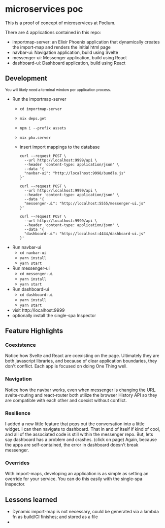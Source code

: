 # microservices poc

This is a proof of concept of microservices at Podium. 

There are 4 applications contained in this repo:

- importmap-server: an Elixir Phoenix application that dynamically creates the import-map and renders the initial html page
- navbar-ui: Navigation application, build using Svelte
- messenger-ui: Messenger application, build using React
- dashboard-ui: Dashboard application, build using React

## Development

<small>You will likely need a terminal window per application process.</small>

- Run the importmap-server
    - `cd importmap-server`
    - `mix deps.get`
    - `npm i --prefix assets`
    - `mix phx.server`
    - insert import mappings to the database
 
          curl --request POST \
            --url http://localhost:9999/api \
            --header 'content-type: application/json' \
            --data '{
            "navbar-ui": "http://localhost:9998/bundle.js"
          }'

          curl --request POST \
            --url http://localhost:9999/api \
            --header 'content-type: application/json' \
            --data '{
            "messenger-ui": "http://localhost:5555/messenger-ui.js"
          }'

          curl --request POST \
            --url http://localhost:9999/api \
            --header 'content-type: application/json' \
            --data '{
            "dashboard-ui": "http://localhost:4444/dashboard-ui.js"
          }'
- Run navbar-ui
    - `cd navbar-ui`
    - `yarn install`
    - `yarn start`
- Run messenger-ui
    - `cd messenger-ui`
    - `yarn install`
    - `yarn start`
- Run dashboard-ui
    - `cd dashboard-ui`
    - `yarn install`
    - `yarn start`
- visit http://localhost:9999
- optionally install the single-spa Inspector

## Feature Highlights

### Coexistence

Notice how Svelte and React are coexisting on the page. Ultimately they are both javascript libraries, and because of clear application boundaries, they don't conflict. Each app is focused on doing One Thing well.

### Navigation

Notice how the navbar works, even when messenger is changing the URL. svelte-routing and react-router both utilize the browser History API so they are compatible with each other and coexist without conflict.

### Resilience

I added a new little feature that pops out the conversation into a little widget. I can then navigate to dashboard. That in and of itself if kind of cool, and all of the associated code is still within the messenger repo. But, lets say dashboard has a problem and crashes. (click on page) Again, because the apps are self-contained, the error in dashboard doesn't break messenger.

### Overrides

With import-maps, developing an application is as simple as setting an override for your service. You can do this easily with the single-spa Inspector.

## Lessons learned

- Dynamic import-map is not necessary, could be generated via a lambda fn as build/CI finishes; and stored as a file
-   